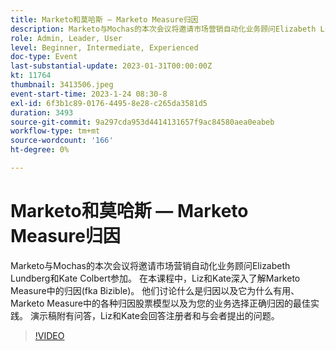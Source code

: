 ```yaml
---
title: Marketo和莫哈斯 — Marketo Measure归因
description: Marketo与Mochas的本次会议将邀请市场营销自动化业务顾问Elizabeth Lundberg和Kate Colbert参加。 在本课程中，Liz和Kate深入了解Marketo Measure中的归因(fka Bizible)。 他们讨论什么是归因以及它为什么有用、Marketo Measure中的各种归因股票模型以及为您的业务选择正确归因的最佳实践。 演示稿附有问答，Liz和Kate会回答注册者和与会者提出的问题。
role: Admin, Leader, User
level: Beginner, Intermediate, Experienced
doc-type: Event
last-substantial-update: 2023-01-31T00:00:00Z
kt: 11764
thumbnail: 3413506.jpeg
event-start-time: 2023-1-24 08:30-8
exl-id: 6f3b1c89-0176-4495-8e28-c265da3581d5
duration: 3493
source-git-commit: 9a297cda953d4414131657f9ac84580aea0eabeb
workflow-type: tm+mt
source-wordcount: '166'
ht-degree: 0%

---
```


# Marketo和莫哈斯 — Marketo Measure归因

Marketo与Mochas的本次会议将邀请市场营销自动化业务顾问Elizabeth Lundberg和Kate Colbert参加。 在本课程中，Liz和Kate深入了解Marketo Measure中的归因(fka Bizible)。 他们讨论什么是归因以及它为什么有用、Marketo Measure中的各种归因股票模型以及为您的业务选择正确归因的最佳实践。 演示稿附有问答，Liz和Kate会回答注册者和与会者提出的问题。

>[!VIDEO](https://video.tv.adobe.com/v/3413506/?quality=12&learn=on)
